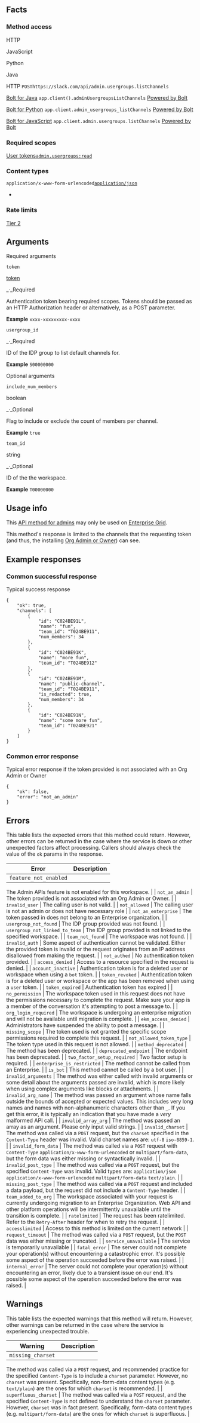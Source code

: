 ## Facts

### Method access

HTTP

JavaScript

Python

Java

HTTP
`POSThttps://slack.com/api/admin.usergroups.listChannels`

[Bolt for Java](/tools/bolt)
`app.client().adminUsergroupsListChannels`
[Powered by Bolt](/tools/bolt)

[Bolt for Python](/tools/bolt)
`app.client.admin_usergroups_listChannels`
[Powered by Bolt](/tools/bolt)

[Bolt for JavaScript](/tools/bolt)
`app.client.admin.usergroups.listChannels`
[Powered by Bolt](/tools/bolt)

### Required scopes

[User tokens](/docs/token-types#user)[`admin.usergroups:read`](/scopes/admin.usergroups:read)

### Content types

`application/x-www-form-urlencoded`[`application/json`](/web#posting_json "Learn more about sending HTTP POST with JSON")

- 
### Rate limits
[Tier 2](/docs/rate-limits#tier_t2)

## Arguments

Required arguments

`token`

[token](/authentication/token-types)

_·_Required

Authentication token bearing required scopes. Tokens should be passed as an HTTP Authorization header or alternatively, as a POST parameter.

**Example**
`xxxx-xxxxxxxxx-xxxx`

`usergroup_id`

_·_Required

ID of the IDP group to list default channels for.

**Example**
`S00000000`

Optional arguments

`include_num_members`

boolean

_·_Optional

Flag to include or exclude the count of members per channel.

**Example**
`true`

`team_id`

string

_·_Optional

ID of the the workspace.

**Example**
`T00000000`

## Usage info

This [API method for admins](/enterprise/managing) may only be used on [Enterprise Grid](/enterprise).

This method's response is limited to the channels that the requesting token (and thus, the installing [Org Admin or Owner](https://slack.com/help/articles/360018112273-Roles-in-Slack#enterprise-grid-plan-1)) can see.

## Example responses

### Common successful response

Typical success response

```
{
    "ok": true,
    "channels": [
        {
            "id": "C024BE91L",
            "name": "fun",
            "team_id": "T024BE911",
            "num_members": 34
        },
        {
            "id": "C024BE91K",
            "name": "more fun",
            "team_id": "T024BE912"
        },
        {
            "id": "C024BE91M",
            "name": "public-channel",
            "team_id": "T024BE911",
            "is_redacted": true,
            "num_members": 34
        },
        {
            "id": "C024BE91N",
            "name": "some more fun",
            "team_id": "T024BE921"
        }
    ]
}
```

### Common error response

Typical error response if the token provided is not associated with an Org Admin or Owner

```
{
    "ok": false,
    "error": "not_an_admin"
}
```

## Errors

This table lists the expected errors that this method could return. However, other errors can be returned in the case where the service is down or other unexpected factors affect processing. Callers should always check the value of the `ok` params in the response.

| Error | Description |
| --- | --- |
| `feature_not_enabled` | 
The Admin APIs feature is not enabled for this workspace.
 |
| `not_an_admin` | 
The token provided is not associated with an Org Admin or Owner.
 |
| `invalid_user` | 
The calling user is not valid.
 |
| `not_allowed` | 
The calling user is not an admin or does not have necessary role
 |
| `not_an_enterprise` | 
The token passed in does not belong to an Enterprise organization.
 |
| `usergroup_not_found` | 
The IDP group provided was not found.
 |
| `usergroup_not_linked_to_team` | 
The IDP group provided is not linked to the specified workspace.
 |
| `team_not_found` | 
The workspace was not found.
 |
| `invalid_auth` | 
Some aspect of authentication cannot be validated. Either the provided token is invalid or the request originates from an IP address disallowed from making the request.
 |
| `not_authed` | 
No authentication token provided.
 |
| `access_denied` | 
Access to a resource specified in the request is denied.
 |
| `account_inactive` | 
Authentication token is for a deleted user or workspace when using a `bot` token.
 |
| `token_revoked` | 
Authentication token is for a deleted user or workspace or the app has been removed when using a `user` token.
 |
| `token_expired` | 
Authentication token has expired
 |
| `no_permission` | 
The workspace token used in this request does not have the permissions necessary to complete the request. Make sure your app is a member of the conversation it's attempting to post a message to.
 |
| `org_login_required` | 
The workspace is undergoing an enterprise migration and will not be available until migration is complete.
 |
| `ekm_access_denied` | 
Administrators have suspended the ability to post a message.
 |
| `missing_scope` | 
The token used is not granted the specific scope permissions required to complete this request.
 |
| `not_allowed_token_type` | 
The token type used in this request is not allowed.
 |
| `method_deprecated` | 
The method has been deprecated.
 |
| `deprecated_endpoint` | 
The endpoint has been deprecated.
 |
| `two_factor_setup_required` | 
Two factor setup is required.
 |
| `enterprise_is_restricted` | 
The method cannot be called from an Enterprise.
 |
| `is_bot` | 
This method cannot be called by a bot user.
 |
| `invalid_arguments` | 
The method was either called with invalid arguments or some detail about the arguments passed are invalid, which is more likely when using complex arguments like blocks or attachments.
 |
| `invalid_arg_name` | 
The method was passed an argument whose name falls outside the bounds of accepted or expected values. This includes very long names and names with non-alphanumeric characters other than `_`. If you get this error, it is typically an indication that you have made a _very_ malformed API call.
 |
| `invalid_array_arg` | 
The method was passed an array as an argument. Please only input valid strings.
 |
| `invalid_charset` | 
The method was called via a `POST` request, but the `charset` specified in the `Content-Type` header was invalid. Valid charset names are: `utf-8` `iso-8859-1`.
 |
| `invalid_form_data` | 
The method was called via a `POST` request with `Content-Type` `application/x-www-form-urlencoded` or `multipart/form-data`, but the form data was either missing or syntactically invalid.
 |
| `invalid_post_type` | 
The method was called via a `POST` request, but the specified `Content-Type` was invalid. Valid types are: `application/json` `application/x-www-form-urlencoded` `multipart/form-data` `text/plain`.
 |
| `missing_post_type` | 
The method was called via a `POST` request and included a data payload, but the request did not include a `Content-Type` header.
 |
| `team_added_to_org` | 
The workspace associated with your request is currently undergoing migration to an Enterprise Organization. Web API and other platform operations will be intermittently unavailable until the transition is complete.
 |
| `ratelimited` | 
The request has been ratelimited. Refer to the `Retry-After` header for when to retry the request.
 |
| `accesslimited` | 
Access to this method is limited on the current network
 |
| `request_timeout` | 
The method was called via a `POST` request, but the `POST` data was either missing or truncated.
 |
| `service_unavailable` | 
The service is temporarily unavailable
 |
| `fatal_error` | 
The server could not complete your operation(s) without encountering a catastrophic error. It's possible some aspect of the operation succeeded before the error was raised.
 |
| `internal_error` | 
The server could not complete your operation(s) without encountering an error, likely due to a transient issue on our end. It's possible some aspect of the operation succeeded before the error was raised.
 |

## Warnings

This table lists the expected warnings that this method will return. However, other warnings can be returned in the case where the service is experiencing unexpected trouble.

| Warning | Description |
| --- | --- |
| `missing_charset` | 
The method was called via a `POST` request, and recommended practice for the specified `Content-Type` is to include a `charset` parameter. However, no `charset` was present. Specifically, non-form-data content types (e.g. `text/plain`) are the ones for which `charset` is recommended.
 |
| `superfluous_charset` | 
The method was called via a `POST` request, and the specified `Content-Type` is not defined to understand the `charset` parameter. However, `charset` was in fact present. Specifically, form-data content types (e.g. `multipart/form-data`) are the ones for which `charset` is superfluous.
 |

